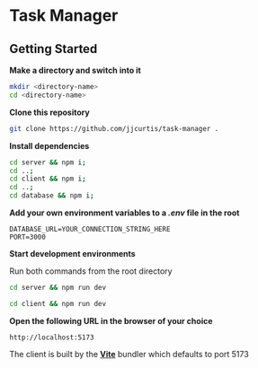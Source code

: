 # Task Manager

## Getting Started

**Make a directory and switch into it**
```bash
mkdir <directory-name>
cd <directory-name>
```

**Clone this repository**

```bash
git clone https://github.com/jjcurtis/task-manager .
```

**Install dependencies**

```bash
cd server && npm i;
cd ..;
cd client && npm i;
cd ..;
cd database && npm i;
```

**Add your own environment variables to a _.env_ file in the root**

```env
DATABASE_URL=YOUR_CONNECTION_STRING_HERE
PORT=3000
```

**Start development environments**

Run both commands from the root directory

```bash
cd server && npm run dev
```

```bash
cd client && npm run dev
```


**Open the following URL in the browser of your choice**
```
http://localhost:5173
```
The client is built by the **[Vite](https://vitejs.dev/)** bundler which defaults to port 5173
